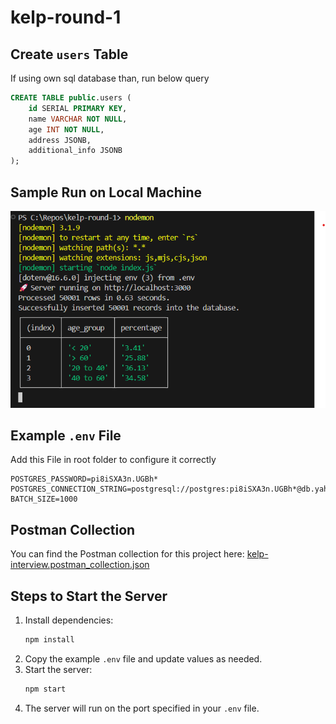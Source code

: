 # kelp-round-1

## Create `users` Table
If using own sql database than, run below query
```sql
CREATE TABLE public.users (
    id SERIAL PRIMARY KEY,
    name VARCHAR NOT NULL,
    age INT NOT NULL,
    address JSONB,
    additional_info JSONB
);
```

## Sample Run on Local Machine

![Evidence](evidence.png)

## Example `.env` File
Add this File in root folder to configure it correctly
```env
POSTGRES_PASSWORD=pi8iSXA3n.UGBh*
POSTGRES_CONNECTION_STRING=postgresql://postgres:pi8iSXA3n.UGBh*@db.yahbohqkpwouxflyldxl.supabase.co:5432/postgres
BATCH_SIZE=1000
```

## Postman Collection
You can find the Postman collection for this project here: [kelp-interview.postman_collection.json](kelp-interview.postman_collection.json)

## Steps to Start the Server

1. Install dependencies:
    ```bash
    npm install
    ```
2. Copy the example `.env` file and update values as needed.
3. Start the server:
    ```bash
    npm start
    ```
4. The server will run on the port specified in your `.env` file.
